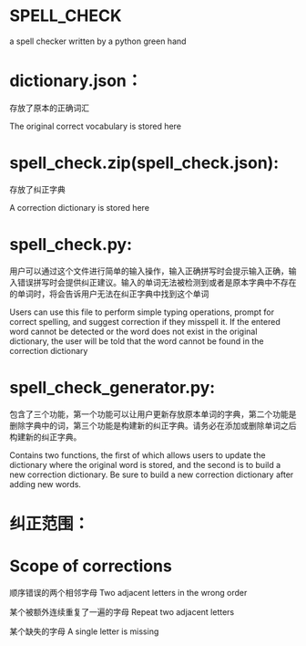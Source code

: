 # SPELL_CHECK
a spell checker written by a python green hand

# dictionary.json：
存放了原本的正确词汇

The original correct vocabulary is stored here

# spell_check.zip(spell_check.json):
存放了纠正字典

A correction dictionary is stored here

# spell_check.py:
用户可以通过这个文件进行简单的输入操作，输入正确拼写时会提示输入正确，输入错误拼写时会提供纠正建议。输入的单词无法被检测到或者是原本字典中不存在的单词时，将会告诉用户无法在纠正字典中找到这个单词

Users can use this file to perform simple typing operations, prompt for correct spelling, and suggest correction if they misspell it. If the entered word cannot be detected or the word does not exist in the original dictionary, the user will be told that the word cannot be found in the correction dictionary

# spell_check_generator.py:
包含了三个功能，第一个功能可以让用户更新存放原本单词的字典，第二个功能是删除字典中的词，第三个功能是构建新的纠正字典。请务必在添加或删除单词之后构建新的纠正字典。

Contains two functions, the first of which allows users to update the dictionary where the original word is stored, and the second is to build a new correction dictionary. Be sure to build a new correction dictionary after adding new words.

# 纠正范围：
# Scope of corrections
顺序错误的两个相邻字母 Two adjacent letters in the wrong order

某个被额外连续重复了一遍的字母 Repeat two adjacent letters

某个缺失的字母 A single letter is missing
